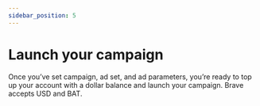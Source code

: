 ```yaml
---
sidebar_position: 5
---
```

# Launch your campaign
Once you’ve set campaign, ad set, and ad parameters, you’re ready to top up your account with a dollar balance and launch your campaign. Brave accepts USD and BAT. 
